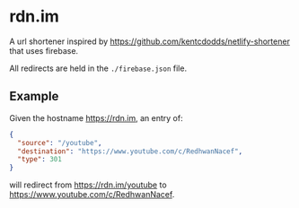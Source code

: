 # rdn.im

A url shortener inspired by https://github.com/kentcdodds/netlify-shortener that uses firebase.

All redirects are held in the `./firebase.json` file.

## Example

Given the hostname https://rdn.im, an entry of:

```json
{
  "source": "/youtube",
  "destination": "https://www.youtube.com/c/RedhwanNacef",
  "type": 301
}
```
will redirect from https://rdn.im/youtube to https://www.youtube.com/c/RedhwanNacef.

